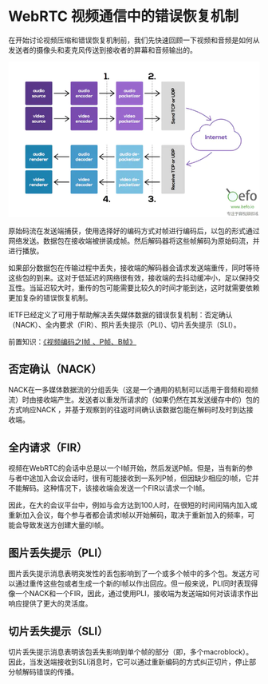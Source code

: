 # WebRTC 视频通信中的错误恢复机制

在开始讨论视频压缩和错误恢复机制前，我们先快速回顾一下视频和音频是如何从发送者的摄像头和麦克风传送到接收者的屏幕和音频输出的。

![](i/error.webp)

原始码流在发送端捕获，使用选择好的编码方式对帧进行编码后，以包的形式通过网络发送。数据包在接收端被拼装成帧。然后解码器将这些帧解码为原始码流，并进行播放。

如果部分数据包在传输过程中丢失，接收端的解码器会请求发送端重传，同时等待这些包的到来。这对于低延迟的网络很有效，接收端的去抖动缓冲小，足以保持交互性。当延迟较大时，重传的包可能需要比较久的时间才能到达，这时就需要依赖更加复杂的错误恢复机制。

IETF已经定义了可用于帮助解决丢失媒体数据的错误恢复机制：否定确认（NACK）、全内要求（FIR）、照片丢失提示（PLI）、切片丢失提示（SLI）。

前置知识：[《视频编码之I帧 、P帧、B帧》](../图像处理/视频帧.md)

## 否定确认（NACK）

NACK在一多媒体数据流的分组丢失（这是一个通用的机制可以适用于音频和视频流）时由接收端产生。发送者以重发所请求的（如果仍然在其发送缓存中的）包的方式响应NACK ，并基于观察到的往返时间确认该数据包能在解码时及时到达接收端。

## 全内请求（FIR）

视频在WebRTC的会话中总是以一个I帧开始，然后发送P帧。但是，当有新的参与者中途加入会议会话时，很有可能接收到一系列P帧，但因缺少相应的I帧，它并不能解码。这种情况下，该接收端会发送一个FIR以请求一个I帧。

因此，在大的会议平台中，例如与会方达到100人时，在很短的时间间隔内加入或重新加入会议，每个参与者都会请求I帧以开始解码，取决于重新加入的频率，可能会导致发送方创建大量的I帧。

## 图片丢失提示（PLI）

图片丢失提示消息表明突发性的丢包影响到了一个或多个帧中的多个包。发送方可以通过重传这些包或者生成一个新的I帧以作出回应。但一般来说，PLI同时表现得像一个NACK和一个FIR，因此，通过使用PLI，接收端为发送端如何对该请求作出响应提供了更大的灵活度。

## 切片丢失提示（SLI）

切片丢失提示消息表明该包丢失影响到单个帧的部分（即，多个macroblock）。因此，当发送端接收到SLI消息时，它可以通过重新编码的方式纠正切片，停止部分帧解码错误的传播。

